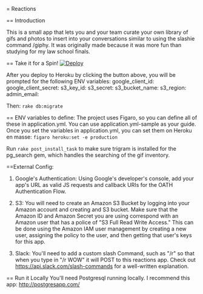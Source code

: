 = Reactions

== Introduction

This is a small app that lets you and your team curate your own library of gifs and photos to insert into your conversations
similar to using the slashie command /giphy. It was originally made because it was more fun than studying for my law school finals.

== Take it for a Spin!
[![Deploy](https://www.herokucdn.com/deploy/button.svg)](https://heroku.com/deploy)


After you deploy to Heroku by clicking the button above, you will be prompted for the following ENV variables:
google_client_id:
google_client_secret:
s3_key_id:
s3_secret:
s3_bucket_name:
s3_region:
admin_email:

Then:
`rake db:migrate`

== ENV variables to define:
The project uses Figaro, so you can define all of these in application.yml. You can use application.yml-sample as your guide.
Once you set the variables in application.yml, you can set them on Heroku en masse:
`figaro heroku:set -e production`

Run `rake post_install_task` to make sure trigram is installed for the pg_search gem, which handles the searching of the gif inventory.

==External Config:

1. Google's Authentication: Using Google's developer's console, add your app's URL as valid JS requests and callback URIs for the OATH Authentication Flow.

2. S3: You will need to create an Amazon S3 Bucket by logging into your Amazon account and creating and S3 bucket. Make sure that the Amazon ID and Amazon Secret you are using correspond with an Amazon user that has a police of "S3 Full Read Write Access." This can be done using the Amazon IAM user management by creating a new user, assigning the policy to the user, and then getting that user's keys for this app.

3. Slack: You'll need to add a custom slash Command, such as "/r" so that when you type in "/r WOW" it will POST to this reactions app. Check out https://api.slack.com/slash-commands for a well-written explanation.


== Run it Locally
You'll need Postgresql running locally. I recommend this app: http://postgresapp.com/
